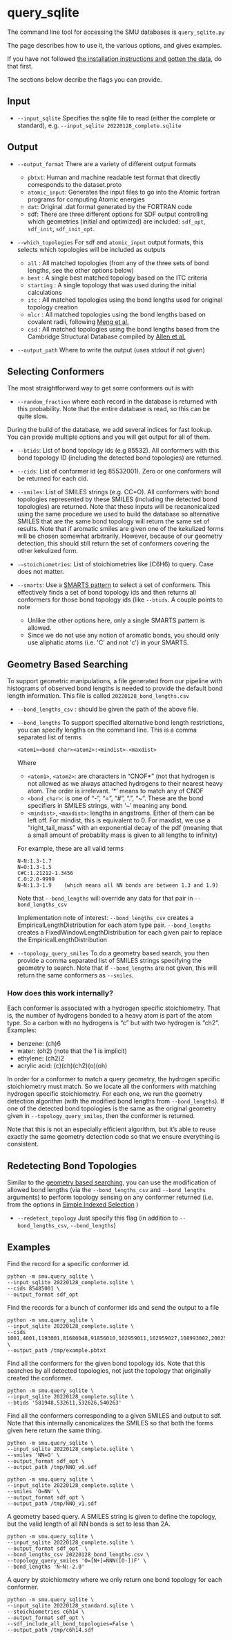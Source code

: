 # query_sqlite

The command line tool for accessing the SMU databases is `query_sqlite.py`

The page describes how to use it, the various options, and gives examples.

If you have not followed [the installation instructions and gotten
the data](../README.md), do that first.

The sections below decribe the flags you can provide.


## Input

* `--input_sqlite`
Specifies the sqlite file to read (either the complete or standard), e.g.
`--input_sqlite 20220128_complete.sqlite`


## Output

* `--output_format`
There are a variety of different output formats
    * `pbtxt`: Human and machine readable test format that directly corresponds to the dataset.proto
    * `atomic_input`: Generates the input files to go into the Atomic fortran programs for computing Atomic energies
    * `dat`:  Original .dat format generated by the FORTRAN code
    * sdf: There are three different options for SDF output controlling which geometries (initial and optimized) are included:  `sdf_opt`, `sdf_init`, `sdf_init_opt`.

* `--which_topologies` For sdf and `atomic_input` output formats, this selects which topologies will be included as outputs
    * `all` : All matched topologies (from any of the three sets of bond lengths, see the other options below)
    * `best` : A single best matched topology based on the ITC criteria
    * `starting` : A single topology that was used during the initial calculations
    * `itc` : All matched topologies using the bond lengths used for original topology creation
    * `mlcr` : All matched topologies using the bond lengths based on covalent radii, following [Meng et al.](http://dx.doi.org/10.1002/jcc.540120716)
    * `csd` : All matched topologies using the bond lengths based from the Cambridge Structural Database compiled by [Allen et al.](http://dx.doi.org/10.1039/P298700000S1)

* `--output_path`
Where to write the output (uses stdout if not given)


## Selecting Conformers

The most straightforward way to get some conformers out is with
* `--random_fraction` where each record in the database is returned with this probability. Note that the entire database is read, so this can be quite slow.

During the build of the database, we add several indices for fast lookup. You can provide multiple options and you will get output for all of them.

* `--btids`: List of bond topology ids (e.g 85532). All conformers with this bond topology ID (including the detected bond topologies) are returned.

* `--cids`: List of conformer id (eg 85532001). Zero or one conformers will be returned for each cid.

* `--smiles`: List of SMILES strings (e.g. CC=O). All conformers with bond topologies represented by these SMILES (including the detected bond topologies) are returned. Note that these inputs will be recanonicalized using the same procedure we used to build the database so alternative SMILES that are the same bond topology will return the same set of results. Note that if aromatic smiles are given one of the kekulized forms will be chosen somewhat arbitrarily. However, because of our geometry detection, this should still return the set of conformers covering the other kekulized form.

* `-–stoichiometries`: List of stoichiometries like (C6H6) to query. Case does not matter.

* `--smarts`: Use a [SMARTS pattern](https://www.daylight.com/dayhtml/doc/theory/theory.smarts.html) to select a set of conformers. This effectively finds a set of bond topology ids and then returns all conformers for those bond topology ids (like `--btids`. A couple points to note
    * Unlike the other options here, only a single SMARTS pattern is allowed.
    * Since we do not use any notion of aromatic bonds, you should only use aliphatic atoms (i.e. 'C' and not 'c') in your SMARTS.

## Geometry Based Searching
To support geometric manipulations, a file generated from our pipeline with histograms of observed bond lengths is needed to provide the default bond length information. This file is called `20220128_bond_lengths.csv`

* `--bond_lengths_csv` : should be given the path of the above file.

* `--bond_lengths`
To support specified alternative bond length restrictions, you can specify lengths on the command line. This is a comma separated list of terms
    ```
    <atom1><bond char><atom2>:<mindist>-<maxdist>
    ```
    Where
    * `<atom1>`, `<atom2>`: are characters in “CNOF*” (not that hydrogen is not allowed as we always attached hydrogens to their nearest heavy atom. The order is irrelevant. ‘*’ means to match any of CNOF
    * `<bond_char>`: is one of “-”, “=”, “#”, “.”, “\~”. These are the bond specifiers in SMILES strings, with ‘\~’ meaning any bond.
    * `<mindist>`, `<maxdist>`: lengths in angstroms. Either of them can be left off. For mindist, this is equivalent to 0. For maxdist, we use a “right_tail_mass” with an exponential decay of the pdf (meaning that a small amount of probablity mass is given to all lengths to infinity)

    For example, these are all valid terms
    ```
    N-N:1.3-1.7
    N=O:1.3-1.5
    C#C:1.21212-1.3456
    C.O:2.0-9999
    N~N:1.3-1.9    (which means all NN bonds are between 1.3 and 1.9)
    ```

    Note that `--bond_lengths` will override any data for that pair in `--bond_lengths_csv`

    Implementation note of interest: `--bond_lengths_csv` creates a EmpiricalLengthDistribution for each atom type pair. `--bond_lengths` creates a FixedWindowLengthDistribution for each given pair to replace the EmpiricalLengthDistribution

* `--topology_query_smiles` To do a geometry based search, you then provide a comma separated list of SMILES strings specifying the geometry to search. Note that if `--bond_lengths` are not given, this will return the same conformers as `--smiles`.

### How does this work internally?
Each conformer is associated with a hydrogen specific stoichiometry. That is, the number of hydrogens bonded to a heavy atom is part of the atom type. So a carbon with no hydrogens is “c” but with two hydrogen is “ch2”. Examples:
* benzene: (ch)6
* water: (oh2)   (note that the 1 is implicit)
* ethylene: (ch2)2
* acrylic acid: (c)(ch)(ch2)(o)(oh)

In order for a conformer to match a query geometry, the hydrogen specific stoichiometry must match. So we locate all the conformers with matching hydrogen specific stoichiometry. For each one, we run the geometry detection algorithm (with the modified bond lengths from `--bond_lengths`). If one of the detected bond topologies is the same as the original geometry given in `--topology_query_smiles`, then the conformer is returned.

Note that this is not an especially efficient algorithm, but it’s able to reuse exactly the same geometry detection code so that we ensure everything is consistent.


## Redetecting Bond Topologies

Similar to the [geometry based searching](#geometry-based-searching), you can use the modification of allowed bond lengths (via the `--bond_lengths_csv` and `--bond_lengths` arguments) to perform topology sensing on any conformer returned (i.e. from the options in [Simple Indexed Selection](#simple-indexed-selection) )

* `--redetect_topology` Just specify this flag (in addition to `--bond_lengths_csv`, `--bond_lengths`)


## Examples
Find the record for a specific conformer id.
```
python -m smu.query_sqlite \
--input_sqlite 20220128_complete.sqlite \
--cids 85485001 \
--output_format sdf_opt
```

Find the records for a bunch of conformer ids and send the output to a file
```
python -m smu.query_sqlite \
--input_sqlite 20220128_complete.sqlite \
--cids 1001,4001,1193001,81680048,91856010,102959011,102959027,108993002,200252001,405360002,899649001,899650001,899651001,899652001  \
--output_path /tmp/example.pbtxt
```

Find all the conformers for the given bond topology ids. Note that this searches by all detected topologies, not just the topology that originally created the conformer.
```
python -m smu.query_sqlite \
--input_sqlite 20220128_complete.sqlite \
--btids '581948,532611,532626,540263'
```

Find all the conformers corresponding to a given SMILES and output to sdf. Note that this internally canonicalizes the SMILES so that both the forms given here return the same thing.
```
python -m smu.query_sqlite \
--input_sqlite 20220128_complete.sqlite \
--smiles 'NN=O' \
--output_format sdf_opt \
--output_path /tmp/NNO_v0.sdf

python -m smu.query_sqlite \
--input_sqlite 20220128_complete.sqlite \
--smiles 'O=NN' \
--output_format sdf_opt \
--output_path /tmp/NNO_v1.sdf
```

A geometry based query. A SMILES string is given to define the topology, but the valid length of all NN bonds is set to less than 2A.
```
python -m smu.query_sqlite \
--input_sqlite 20220128_complete.sqlite \
--output_format sdf_opt  \
--bond_lengths_csv 20220128_bond_lengths.csv \
--topology_query_smiles 'O=[N+]=NNN([O-])F' \
--bond_lengths 'N~N:-2.0'
```

A query by stoichiometry where we only return one bond topology for each conformer.
```
python -m smu.query_sqlite \
--input_sqlite 20220128_standard.sqlite \
--stoichiometries c6h14 \
--output_format sdf_opt \
--sdf_include_all_bond_topologies=False \
--output_path /tmp/c6h14.sdf
```